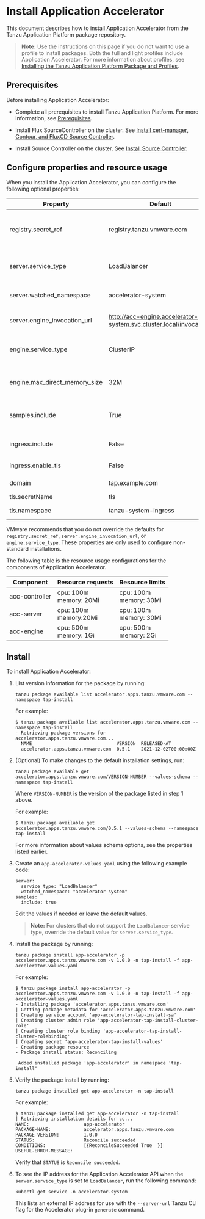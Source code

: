 # Install Application Accelerator

This document describes how to install Application Accelerator
from the Tanzu Application Platform package repository.

>**Note:** Use the instructions on this page if you do not want to use a profile to install packages.
Both the full and light profiles include Application Accelerator.
For more information about profiles, see [Installing the Tanzu Application Platform Package and Profiles](../install.md).

## <a id='app-acc-prereqs'></a>Prerequisites

Before installing Application Accelerator:

- Complete all prerequisites to install Tanzu Application Platform. For more information, see [Prerequisites](../prerequisites.md).

- Install Flux SourceController on the cluster.
See [Install cert-manager, Contour, and FluxCD Source Controller](../cert-mgr-contour-fcd/install-cert-mgr.md).

-  Install Source Controller on the cluster.
See [Install Source Controller](../source-controller/install-source-controller.md).

## <a id='app-acc-config'></a> Configure properties and resource usage

When you install the Application Accelerator, you can configure the following optional properties:

| Property | Default | Description |
| --- | --- | --- |
| registry.secret_ref | registry.tanzu.vmware.com | The secret used for accessing the registry where the App-Accelerator images are located |
| server.service_type | LoadBalancer | The service type for the acc-ui-server service including LoadBalancer, NodePort, or ClusterIP |
| server.watched_namespace | accelerator-system | The namespace the server watches for accelerator resources |
| server.engine_invocation_url | http://acc-engine.accelerator-system.svc.cluster.local/invocations | The URL to use for invoking the accelerator engine |
| engine.service_type | ClusterIP | The service type for the acc-engine service including LoadBalancer, NodePort, or ClusterIP |
| engine.max_direct_memory_size | 32M | The maximum size for the Java -XX:MaxDirectMemorySize setting |
| samples.include | True | Option to include the bundled sample Accelerators in the installation |
| ingress.include | False | Option to include the ingress configuration in the installation |
| ingress.enable_tls | False | Option to include TLS for the ingress configuration |
| domain | tap.example.com | Top-level domain to use for ingress configuration |
| tls.secretName | tls | The name of the secret |
| tls.namespace | tanzu-system-ingress | The namespace for the secret |

VMware recommends that you do not override the defaults for `registry.secret_ref`,
`server.engine_invocation_url`, or `engine.service_type`.
These properties are only used to configure non-standard installations.

The following table is the resource usage configurations for the components of Application Accelerator.

| Component | Resource requests | Resource limits |
| --- | --- | --- |
| acc-controller | cpu: 100m <br> memory: 20Mi| cpu: 100m <br> memory: 30Mi |
| acc-server | cpu: 100m <br> memory:20Mi | cpu: 100m <br> memory: 30Mi |
| acc-engine | cpu: 500m <br> memory: 1Gi | cpu: 500m <br> memory: 2Gi |


## <a id='app-acc-install'></a> Install

To install Application Accelerator:

1. List version information for the package by running:

    ```
    tanzu package available list accelerator.apps.tanzu.vmware.com --namespace tap-install
    ```

    For example:

    ```
    $ tanzu package available list accelerator.apps.tanzu.vmware.com --namespace tap-install
    - Retrieving package versions for accelerator.apps.tanzu.vmware.com...
      NAME                               VERSION  RELEASED-AT
      accelerator.apps.tanzu.vmware.com  0.5.1    2021-12-02T00:00:00Z
    ```

1. (Optional) To make changes to the default installation settings, run:

    ```
    tanzu package available get accelerator.apps.tanzu.vmware.com/VERSION-NUMBER --values-schema --namespace tap-install
    ```

    Where `VERSION-NUMBER` is the version of the package listed in step 1 above.

    For example:

    ```
    $ tanzu package available get accelerator.apps.tanzu.vmware.com/0.5.1 --values-schema --namespace tap-install
    ```

    For more information about values schema options, see the properties listed earlier.


1. Create an `app-accelerator-values.yaml` using the following example code:

    ```
    server:
      service_type: "LoadBalancer"
      watched_namespace: "accelerator-system"
    samples:
      include: true
    ```

    Edit the values if needed or leave the default values.

    >**Note:** For clusters that do not support the `LoadBalancer` service type, override the default
    >value for `server.service_type`.

1. Install the package by running:

    ```
    tanzu package install app-accelerator -p accelerator.apps.tanzu.vmware.com -v 1.0.0 -n tap-install -f app-accelerator-values.yaml
    ```

    For example:

    ```
    $ tanzu package install app-accelerator -p accelerator.apps.tanzu.vmware.com -v 1.0.0 -n tap-install -f app-accelerator-values.yaml
    - Installing package 'accelerator.apps.tanzu.vmware.com'
    | Getting package metadata for 'accelerator.apps.tanzu.vmware.com'
    | Creating service account 'app-accelerator-tap-install-sa'
    | Creating cluster admin role 'app-accelerator-tap-install-cluster-role'
    | Creating cluster role binding 'app-accelerator-tap-install-cluster-rolebinding'
    | Creating secret 'app-accelerator-tap-install-values'
    - Creating package resource
    - Package install status: Reconciling

     Added installed package 'app-accelerator' in namespace 'tap-install'
    ```

1. Verify the package install by running:

    ```
    tanzu package installed get app-accelerator -n tap-install
    ```

    For example:

    ```
    $ tanzu package installed get app-accelerator -n tap-install
    | Retrieving installation details for cc...
    NAME:                    app-accelerator
    PACKAGE-NAME:            accelerator.apps.tanzu.vmware.com
    PACKAGE-VERSION:         1.0.0
    STATUS:                  Reconcile succeeded
    CONDITIONS:              [{ReconcileSucceeded True  }]
    USEFUL-ERROR-MESSAGE:
    ```

    Verify that `STATUS` is `Reconcile succeeded`.

1. To see the IP address for the Application Accelerator API when the `server.service_type` is set to `LoadBalancer`, run the following command:

    ```
    kubectl get service -n accelerator-system
    ```

    This lists an external IP address for use with the `--server-url` Tanzu CLI flag for the Accelerator plug-in `generate` command.
